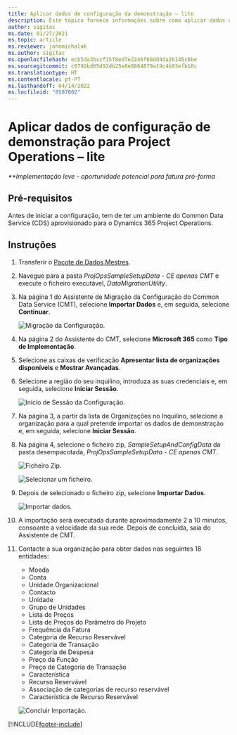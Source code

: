 ```yaml
---
title: Aplicar dados de configuração da demonstração – lite
description: Este tópico fornece informações sobre como aplicar dados de configuração da demonstração para o Project Operations.
author: sigitac
ms.date: 01/27/2021
ms.topic: article
ms.reviewer: johnmichalak
ms.author: sigitac
ms.openlocfilehash: ecb5da3bccf35f8ed7e2246f68dd4da2b145c6be
ms.sourcegitcommit: c0792bd65d92db25e0e8864879a19c4b93efb10c
ms.translationtype: HT
ms.contentlocale: pt-PT
ms.lasthandoff: 04/14/2022
ms.locfileid: "8587002"
---
```

# <a name="apply-demo-setup-and-configuration-data-for-project-operations---lite"></a>Aplicar dados de configuração de demonstração para Project Operations – lite 

_**Implementação leve - oportunidade potencial para fatura pró-forma_



## <a name="prerequisites"></a>Pré-requisitos

Antes de iniciar a configuração, tem de ter um ambiente do Common Data Service (CDS) aprovisionado para o Dynamics 365 Project Operations.


## <a name="instructions"></a>Instruções

1. Transferir o [Pacote de Dados Mestres](https://download.microsoft.com/download/3/4/1/341bf279-a64f-4baa-af31-ce624859b518/ProjOpsSampleSetupData-%20CE%20only.zip). 
2. Navegue para a pasta *ProjOpsSampleSetupData - CE apenas CMT* e execute o ficheiro executável, *DataMigrationUtility*.
3. Na página 1 do Assistente de Migração da Configuração do Common Data Service (CMT), selecione **Importar Dados** e, em seguida, selecione **Continuar**.

    ![Migração da Configuração.](./media/1ConfigurationMigration.png)

4. Na página 2 do Assistente do CMT, selecione **Microsoft 365** como **Tipo de Implementação**.
5. Selecione as caixas de verificação **Apresentar lista de organizações disponíveis** e **Mostrar Avançadas**.
6. Selecione a região do seu inquilino, introduza as suas credenciais e, em seguida, selecione **Iniciar Sessão**.

   ![Início de Sessão da Configuração.](./media/2ConfigurationSignin.png)

7. Na página 3, a partir da lista de Organizações no Inquilino, selecione a organização para a qual pretende importar os dados de demonstração e, em seguida, selecione **Iniciar Sessão**.
8. Na página 4, selecione o ficheiro zip, *SampleSetupAndConfigData* da pasta desempacotada, *ProjOpsSampleSetupData - CE apenas CMT*.

   ![Ficheiro Zip.](./media/3ZipFile.png)

   ![Selecionar um ficheiro.](./media/4SelectAFile.png)

9. Depois de selecionado o ficheiro zip, selecione **Importar Dados**.

   ![Importar dados.](./media/5ImportData.png)

10. A importação será executada durante aproximadamente 2 a 10 minutos, consoante a velocidade da sua rede. Depois de concluída, saia do Assistente de CMT. 
11. Contacte a sua organização para obter dados nas seguintes 18 entidades:

    -   Moeda
    -   Conta
    -   Unidade Organizacional
    -   Contacto
    -   Unidade
    -   Grupo de Unidades
    -   Lista de Preços
    -   Lista de Preços do Parâmetro do Projeto 
    -   Frequência da Fatura
    -   Categoria de Recurso Reservável
    -   Categoria de Transação
    -   Categoria de Despesa
    -   Preço da Função
    -   Preço de Categoria de Transação
    -   Característica
    -   Recurso Reservável
    -   Associação de categorias de recurso reservável
    -   Característica de Recurso Reservável

    ![Concluir Importação.](./media/6CompleteImport.png)


[!INCLUDE[footer-include](../includes/footer-banner.md)]
